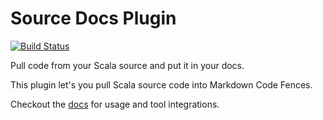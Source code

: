 # Source Docs Plugin
[![Build Status](https://travis-ci.org/threatstack/sbt-source-docs.svg?branch=master)](https://travis-ci.org/threatstack/sbt-source-docs)

Pull code from your Scala source and put it in your docs.

This plugin let's you pull Scala source code into Markdown Code Fences.

Checkout the [docs](https://threatstack.github.io/sbt-source-docs/) for usage and tool integrations.
